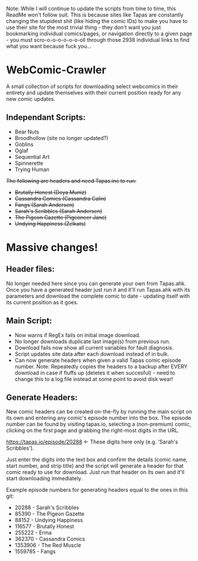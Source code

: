 Note: While I will continue to update the scripts from time to time, this ReadMe won't follow suit. This is because sites like Tapas are constantly changing the stupidest shit (like hiding the comic IDs) to make you have to use their site for the most trivial thing - they don't want you just bookmarking individual comics/pages, or navigation directly to a given page - you must scro-o-o-o-o-o-o-oll through those 2938 individual links to find what you want because fuck you...

# WebComic-Crawler
A small collection of scripts for downloading select webcomics in their entirety and update themselves with their current position ready for any new comic updates.

## Independant Scripts:
- Bear Nuts
- Broodhollow (site no longer updated?)
- Goblins
- Oglaf
- Sequential Art
- Spinnerette
- Trying Human

~~The following are headers and need Tapas.inc to run:~~
- ~~Brutally Honest (Deya Muniz)~~
- ~~Cassandra Comics (Cassandra Calin)~~
- ~~Fangs (Sarah Andersen)~~
- ~~Sarah's Scribbles (Sarah Andersen)~~
- ~~The Pigeon Gazette (Pigeoneer Jane)~~
- ~~Undying Happiness (Zelkats)~~

# Massive changes!

## Header files:
No longer needed here since you can generate your own from Tapas.ahk. Once you have a generated header just run it and it'll run Tapas.ahk with its parameters and download the complete comic to date - updating itself with its current position as it goes.

## Main Script:
- Now warns if RegEx fails on initial image download.
- No longer downloads duplicate last image(s) from previous run.
- Download fails now show all current variables for fault diagnosis.
- Script updates site data after each download instead of in bulk.
- Can now generate headers when given a valid Tapas comic episode number.
Note: Repeatedly copies the headers to a backup after EVERY download in case if fluffs up (deletes it when succesful) - need to change this to a log file instead at some point to avoid disk wear!

## Generate Headers:
New comic headers can be created on-the-fly by running the main script on its own and entering any comic's episode number into the box.
The episode number can be found by visiting tapas.io, selecting a (non-premium) comic, clicking on the first page and grabbing the right-most digits in the URL.
 
https://tapas.io/episode/20288 <- These digits here only (e.g. 'Sarah's Scribbles').

Just enter the digits into the text box and confirm the details (comic name, start number, and strip title) and the script will generate a header for that comic ready to use for download. Just run that header on its own and it'll start downloading immediately.

Example episode numbers for generating headers equal to the ones in this git:
-   20288 - Sarah's Scribbles
-   85390 - The Pigeon Gazette
-   88152 - Undying Happiness
-  116577 - Brutally Honest
-  255222 - Erma
-  362370 - Cassandra Comics
- 1353906 - The Red Muscle
- 1559785 - Fangs
